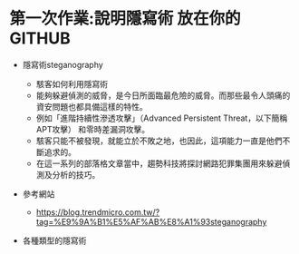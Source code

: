 # 第一次作業:說明隱寫術 放在你的GITHUB
   
- 隱寫術steganography
  - 駭客如何利用隱寫術
  - 能夠躲避偵測的威脅，是今日所面臨最危險的威脅。而那些最令人頭痛的資安問題也都具備這樣的特性。
  - 例如「進階持續性滲透攻擊」（Advanced Persistent Threat，以下簡稱APT攻擊） 和零時差漏洞攻擊。
  - 駭客只能不被發現，就能立於不敗之地，也因此，這項能力一直是他們不斷追求的。
  - 在這一系列的部落格文章當中，趨勢科技將探討網路犯罪集團用來躲避偵測及分析的技巧。
- 參考網站 
   - https://blog.trendmicro.com.tw/?tag=%E9%9A%B1%E5%AF%AB%E8%A1%93steganography
  
- 各種類型的隱寫術  
  
  
  
  
  
  
  
  

